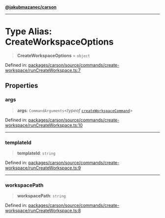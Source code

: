 [**@jakubmazanec/carson**](../README.md)

---

# Type Alias: CreateWorkspaceOptions

> **CreateWorkspaceOptions** = `object`

Defined in:
[packages/carson/source/commands/create-workspace/runCreateWorkspace.ts:7](https://github.com/jakubmazanec/tools/blob/5907d31a071e860d7db8b8a00f698d18fe23e18a/packages/carson/source/commands/create-workspace/runCreateWorkspace.ts#L7)

## Properties

### args

> **args**: `CommandArguments`\<_typeof_
> [`createWorkspaceCommand`](../variables/createWorkspaceCommand.md)\>

Defined in:
[packages/carson/source/commands/create-workspace/runCreateWorkspace.ts:10](https://github.com/jakubmazanec/tools/blob/5907d31a071e860d7db8b8a00f698d18fe23e18a/packages/carson/source/commands/create-workspace/runCreateWorkspace.ts#L10)

---

### templateId

> **templateId**: `string`

Defined in:
[packages/carson/source/commands/create-workspace/runCreateWorkspace.ts:9](https://github.com/jakubmazanec/tools/blob/5907d31a071e860d7db8b8a00f698d18fe23e18a/packages/carson/source/commands/create-workspace/runCreateWorkspace.ts#L9)

---

### workspacePath

> **workspacePath**: `string`

Defined in:
[packages/carson/source/commands/create-workspace/runCreateWorkspace.ts:8](https://github.com/jakubmazanec/tools/blob/5907d31a071e860d7db8b8a00f698d18fe23e18a/packages/carson/source/commands/create-workspace/runCreateWorkspace.ts#L8)
